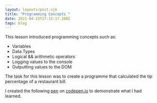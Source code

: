 ```yaml
---
layout: layouts/post.njk
title: "Programming Concepts "
date: 2021-04-15T17:15:17.200Z
tags: blog
---
```

This lesson introduced programming concepts such as: 

* Variables
* Data Types
* Logical && arithmetic operators
* Logging values to the console
* Outputting values to the DOM

The task for this lesson was to create a programme that calculated the tip percentage of a restaurant bill.

I created the following [pen](https://codepen.io/fellowwws/pen/eYvMmRY) on [codepen.io](http://codepen.io) to demonstrate what I had learned.